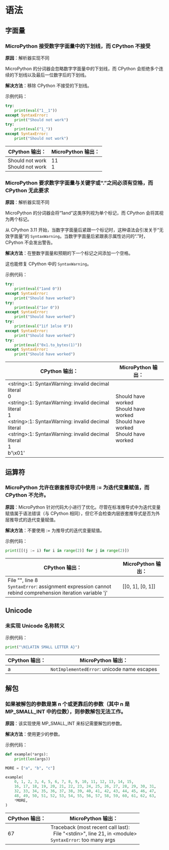# 语法

## 字面量

### MicroPython 接受数字字面量中的下划线，而 CPython 不接受

**原因**：解析器实现不同

MicroPython 的分词器会忽略数字字面量中的下划线，而 CPython 会拒绝多个连续的下划线以及最后一位数字后的下划线。

**解决方法**：移除 CPython 不接受的下划线。

示例代码：
```py
try:
    print(eval("1__1"))
except SyntaxError:
    print("Should not work")
try:
    print(eval("1_"))
except SyntaxError:
    print("Should not work")
```

| CPython 输出：| MicroPython 输出：|
| - | - |
| Should not work<br>Should not work | 11<br>1 |


### MicroPython 要求数字字面量与关键字或“.”之间必须有空格，而 CPython 无此要求

**原因**：解析器实现不同

MicroPython 的分词器会将“1and”这类序列视为单个标记，而 CPython 会将其视为两个标记。

从 CPython 3.11 开始，当数字字面量后紧跟一个标记时，这种语法会引发关于“无效字面量”的 `SyntaxWarning`。当数字字面量后紧跟表示属性访问的“.”时，CPython 不会发出警告。

**解决方法**：在整数字面量和预期的下一个标记之间添加一个空格。

这也能修复 CPython 中的 `SyntaxWarning`。

示例代码：
```py
try:
    print(eval("1and 0"))
except SyntaxError:
    print("Should have worked")
try:
    print(eval("1or 0"))
except SyntaxError:
    print("Should have worked")
try:
    print(eval("1if 1else 0"))
except SyntaxError:
    print("Should have worked")
try:
    print(eval("0x1.to_bytes(1)"))
except SyntaxError:
    print("Should have worked")
```

| CPython 输出：| MicroPython 输出：|
| - | - |
|\<string\>:1: SyntaxWarning: invalid decimal literal<br>0<br>\<string\>:1: SyntaxWarning: invalid decimal literal<br>1<br>\<string\>:1: SyntaxWarning: invalid decimal literal<br>\<string\>:1: SyntaxWarning: invalid decimal literal<br>1<br>b'\x01'|Should have worked<br>Should have worked<br>Should have worked<br>Should have worked|


## 运算符

### MicroPython 允许在嵌套推导式中使用 := 为迭代变量赋值，而 CPython 不允许。

**原因**：MicroPython 针对代码大小进行了优化。尽管在标准推导式中为迭代变量赋值属于语法错误（与 CPython 相同），但它不会检查内层嵌套推导式是否为外层推导式的迭代变量赋值。

**解决方法**：不要使用 := 为推导式的迭代变量赋值。

示例代码：

```py
print([[(j := i) for i in range(2)] for j in range(2)])
```

| CPython 输出：| MicroPython 输出：|
| - | - |
|File "<stdin>", line 8<br>`SyntaxError`: assignment expression cannot rebind comprehension iteration variable 'j'|[[0, 1], [0, 1]]|


## Unicode

### 未实现 Unicode 名称转义

示例代码：
```py
print("\N{LATIN SMALL LETTER A}")
```

| CPython 输出：| MicroPython 输出：|
| - | - |
| a | `NotImplementedError`: unicode name escapes |


## 解包

### 如果被解包的参数是第 n 个或更靠后的参数（其中 n 是 MP_SMALL_INT 中的位数），则参数解包无法工作。

**原因**：该实现使用 MP_SMALL_INT 来标记需要解包的参数。

**解决方法**：使用更少的参数。

示例代码：
```py
def example(*args):
    print(len(args))

MORE = ["a", "b", "c"]

example(
    0, 1, 2, 3, 4, 5, 6, 7, 8, 9, 10, 11, 12, 13, 14, 15,
    16, 17, 18, 19, 20, 21, 22, 23, 24, 25, 26, 27, 28, 29, 30, 31,
    32, 33, 34, 35, 36, 37, 38, 39, 40, 41, 42, 43, 44, 45, 46, 47,
    48, 49, 50, 51, 52, 53, 54, 55, 56, 57, 58, 59, 60, 61, 62, 63,
    *MORE,
)
```

| CPython 输出：| MicroPython 输出：|
| - | - |
| 67 | Traceback (most recent call last):<br>&nbsp;&nbsp;File "\<stdin\>", line 21, in \<module\><br>`SyntaxError`: too many args |
